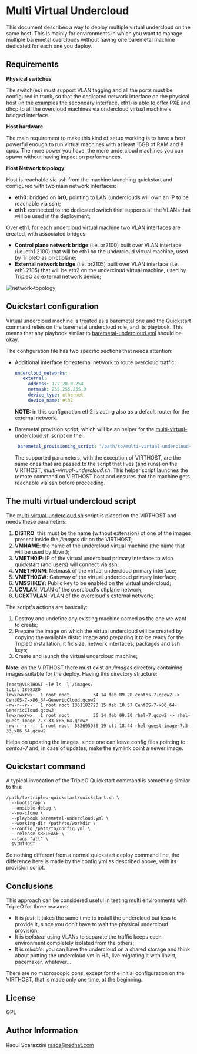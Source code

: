 Multi Virtual Undercloud
========================

This document describes a way to deploy multiple virtual undercloud on the same
host. This is mainly for environments in which you want to manage multiple
baremetal overclouds without having one baremetal machine dedicated for each one
you deploy.

Requirements
------------

**Physical switches**

The switch(es) must support VLAN tagging and all the ports must be configured in
trunk, so that the dedicated network interface on the physical host (in the 
examples the secondary interface, eth1) is able to offer PXE and dhcp to all the
overcloud machines via undercloud virtual machine's bridged interface.

**Host hardware**

The main requirement to make this kind of setup working is to have a host 
powerful enough to run virtual machines with at least 16GB of RAM and 8 cpus.
The more power you have, the more undercloud machines you can spawn without
having impact on performances.

**Host Network topology**

Host is reachable via ssh from the machine launching quickstart and configured 
with two main network interfaces:

- **eth0**: bridged on **br0**, pointing to LAN (underclouds will own an IP to
  be reachable via ssh);
- **eth1**: connected to the dedicated switch that supports all the VLANs that
  will be used in the deployment;

Over eth1, for each undercloud virtual machine two VLAN interfaces are created, 
with associated bridges:

- **Control plane network bridge** (i.e. br2100) built over VLAN interface (i.e. 
  eth1.2100) that will be eth1 on the undercloud virtual machine, used by 
  TripleO as br-ctlplane;
- **External network bridge** (i.e. br2105) built over VLAN interface (i.e. 
  eth1.2105) that will be eth2 on the undercloud virtual machine, used by 
  TripleO as external network device;

![network-topology](./multi-virtual-undercloud_network-topology.png "Multi Virtual Undercloud - Network Topology")

Quickstart configuration
------------------------

Virtual undercloud machine is treated as a baremetal one and the Quickstart 
command relies on the baremetal undercloud role, and its playbook.
This means that any playbook similar to [baremetal-undercloud.yml](https://github.com/openstack/tripleo-quickstart-extras/blob/master/playbooks/baremetal-undercloud.yml "Baremetal undercloud playbook") should be okay.

The configuration file has two specific sections that needs attention:

- Additional interface for external network to route overcloud traffic:
  
  ```yaml
  undercloud_networks:
     external:
       address: 172.20.0.254
       netmask: 255.255.255.0
       device_type: ethernet
       device_name: eth2
  ```
  
  **NOTE:** in this configuration eth2 is acting also as a default router for 
  the external network.

- Baremetal provision script, which will be an helper for the
  [multi-virtual-undercloud.sh](./multi-virtual-undercloud.sh) script on the <VIRTHOST>:
  
  ```yaml
   baremetal_provisioning_script: "/path/to/multi-virtual-undercloud-provisioner.sh <VIRTHOST> <DISTRO> <UNDERCLOUD-NAME> <UNDERCLOUD IP> <UNDERCLOUD NETMASK> <UNDERCLOUD GATEWAY> <CTLPLANEV LAN> <EXTERNAL NETWORK VLAN>"
  ```
  
  The supported parameters, with the exception of VIRTHOST, are the same ones 
  that are passed to the script that lives (and runs) on the VIRTHOST,
  *multi-virtual-undercloud.sh*.
  This helper script launches the remote command on VIRTHOST host and ensures 
  that the machine gets reachable via ssh before proceeding.

The multi virtual undercloud script
-----------------------------------

The [multi-virtual-undercloud.sh](./multi-virtual-undercloud.sh) script is 
placed on the VIRTHOST and needs these parameters:

1. **DISTRO**: this must be the name (without extension) of one of the images 
   present inside the */images* dir on the VIRTHOST;
2. **VMNAME**: the name of the undercloud virtual machine (the name that will be
   used by libvirt);
3. **VMETH0IP**: IP of the virtual undercloud primary interface to wich
   quickstart (and users) will connect via ssh;
4. **VMETH0NM**: Netmask of the virtual undercloud primary interface;
5. **VMETH0GW**: Gateway of the virtual undercloud primary interface;
6. **VMSSHKEY**: Public key to be enabled on the virtual undercloud;
7. **UCVLAN**: VLAN of the overcloud's ctlplane network;
8. **UCEXTVLAN**: VLAN of the overcloud's external network;

The script's actions are basically:

1. Destroy and undefine any existing machine named as the one we want to create;
2. Prepare the image on which the virtual undercloud will be created by copying
   the available distro image and preparing it to be ready for the TripleO
   installation, it fix size, network interfaces, packages and ssh keys;
3. Create and launch the virtual undercloud machine;

**Note**: on the VIRTHOST there must exist an */images* directory containing 
images suitable for the deploy.
Having this directory structure:

```console
[root@VIRTHOST ~]# ls -l /images/
total 1898320
lrwxrwxrwx.  1 root root         34 14 feb 09.20 centos-7.qcow2 -> CentOS-7-x86_64-GenericCloud.qcow2
-rw-r--r--.  1 root root 1361182720 15 feb 10.57 CentOS-7-x86_64-GenericCloud.qcow2
lrwxrwxrwx.  1 root root         36 14 feb 09.20 rhel-7.qcow2 -> rhel-guest-image-7.3-33.x86_64.qcow2
-rw-r--r--.  1 root root  582695936 19 ott 18.44 rhel-guest-image-7.3-33.x86_64.qcow2
```

Helps on updating the images, since one can leave config files pointing to
*centos-7* and, in case of updates, make the symlink point a newer image.

Quickstart command
------------------

A typical invocation of the TripleO Quickstart command is something similar to
this:

```console
/path/to/tripleo-quickstart/quickstart.sh \
  --bootstrap \
  --ansible-debug \
  --no-clone \
  --playbook baremetal-undercloud.yml \
  --working-dir /path/to/workdir \
  --config /path/to/config.yml \
  --release $RELEASE \
  --tags "all" \
  $VIRTHOST
```

So nothing different from a normal quickstart deploy command line, the 
difference here is made by the config.yml as described above, with its provision 
script.

Conclusions
-----------

This approach can be considered useful in testing multi environments with
TripleO for three reasons:

* It is *fast*: it takes the same time to install the undercloud but less to 
  provide it, since you don’t have to wait the physical undercloud provision;
* It is *isolated*: using VLANs to separate the traffic keeps each environment 
  completely isolated from the others;
* It is *reliable*: you can have the undercloud on a shared storage and think 
  about putting the undercloud vm in HA, live migrating it with libvirt, 
  pacemaker, whatever...

There are no macroscopic cons, except for the initial configuration on the
VIRTHOST, that is made only one time, at the beginning.

License
-------

GPL

Author Information
------------------

Raoul Scarazzini <rasca@redhat.com>
